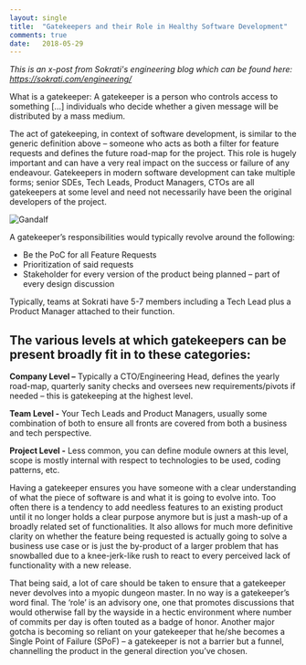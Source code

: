 ```yaml
---
layout: single
title:  "Gatekeepers and their Role in Healthy Software Development"
comments: true
date:   2018-05-29
---
```


*This is an x-post from Sokrati's engineering blog which can be found here: https://sokrati.com/engineering/*

What is a gatekeeper: A gatekeeper is a person who controls access to something […] individuals who decide whether a given message will be distributed by a mass medium.

The act of gatekeeping, in context of software development, is similar to the generic definition above – someone who acts as both a filter for feature requests and defines the future road-map for the project. This role is hugely important and can have a very real impact on the success or failure of any endeavour. Gatekeepers in modern software development can take multiple forms; senior SDEs, Tech Leads, Product Managers, CTOs are all gatekeepers at some level and need not necessarily have been the original developers of the project.

![Gandalf](/assets/images//output_crmkm6-1.gif)

A gatekeeper’s responsibilities would typically revolve around the following:

* Be the PoC for all Feature Requests
* Prioritization of said requests
* Stakeholder for every version of the product being planned – part of every design discussion

Typically, teams at Sokrati have 5-7 members including a Tech Lead plus a Product Manager attached to their function.

## The various levels at which gatekeepers can be present broadly fit in to these categories:

**Company Level –**
Typically a CTO/Engineering Head, defines the yearly road-map, quarterly sanity checks and oversees new requirements/pivots if needed – this is gatekeeping at the highest level.

**Team Level -**
Your Tech Leads and Product Managers, usually some combination of both to ensure all fronts are covered from both a business and tech perspective.

**Project Level -**
Less common, you can define module owners at this level, scope is mostly internal with respect to technologies to be used, coding patterns, etc.

Having a gatekeeper ensures you have someone with a clear understanding of what the piece of software is and what it is going to evolve into. Too often there is a tendency to add needless features to an existing product until it no longer holds a clear purpose anymore but is just a mash-up of a broadly related set of functionalities. It also allows for much more definitive clarity on whether the feature being requested is actually going to solve a business use case or is just the by-product of a larger problem that has snowballed due to a knee-jerk-like rush to react to every perceived lack of functionality with a new release.

That being said, a lot of care should be taken to ensure that a gatekeeper never devolves into a myopic dungeon master. In no way is a gatekeeper’s word final. The ‘role’ is an advisory one, one that promotes discussions that would otherwise fall by the wayside in a hectic environment where number of commits per day is often touted as a badge of honor. Another major gotcha is becoming so reliant on your gatekeeper that he/she becomes a Single Point of Failure (SPoF) – a gatekeeper is not a barrier but a funnel, channelling the product in the general direction you’ve chosen.
